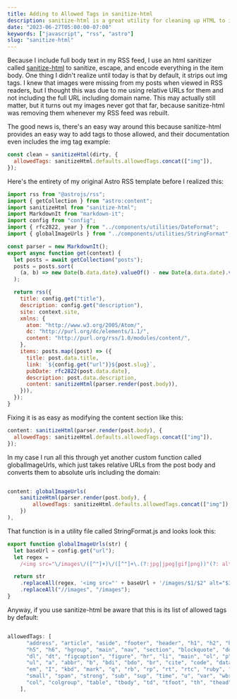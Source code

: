 ```yaml
---
title: Adding to Allowed Tags in sanitize-html
description: sanitize-html is a great utility for cleaning up HTML to include in RSS, among other things, but it has a limited set of allowed tags. Here's how to add to that list.
date: "2023-06-27T05:00:00-07:00"
keywords: ["javascript", "rss", "astro"]
slug: "sanitize-html"
---
```


Because I include full body text in my RSS feed, I use an html sanitizer called [sanitize-html](https://www.npmjs.com/package/sanitize-html) to sanitize, escape, and encode everything in the item body. One thing I didn't realize until today is that by default, it strips out img tags. I knew that images were missing from my posts when viewed in RSS readers, but I thought this was due to me using relative URLs for them and not including the full URL including domain name. This may actually still matter, but it turns out my images never got that far, because sanitize-html was removing them whenever my RSS feed was rebuilt.

The good news is, there's an easy way around this because sanitize-html provides an easy way to add tags to those allowed, and their documentation even includes the img tag example:

```javascript
const clean = sanitizeHtml(dirty, {
  allowedTags: sanitizeHtml.defaults.allowedTags.concat(["img"]),
});
```

Here's the entirety of my original Astro RSS template before I realized this:

```javascript title="src/pages/rss.xml.js"
import rss from "@astrojs/rss";
import { getCollection } from "astro:content";
import sanitizeHtml from "sanitize-html";
import MarkdownIt from "markdown-it";
import config from "config";
import { rfc2822, year } from "../components/utilities/DateFormat";
import { globalImageUrls } from "../components/utilities/StringFormat";

const parser = new MarkdownIt();
export async function get(context) {
  let posts = await getCollection("posts");
  posts = posts.sort(
    (a, b) => new Date(b.data.date).valueOf() - new Date(a.data.date).valueOf()
  );

  return rss({
    title: config.get("title"),
    description: config.get("description"),
    site: context.site,
    xmlns: {
      atom: "http://www.w3.org/2005/Atom/",
      dc: "http://purl.org/dc/elements/1.1/",
      content: "http://purl.org/rss/1.0/modules/content/",
    },
    items: posts.map((post) => ({
      title: post.data.title,
      link: `${config.get("url")}${post.slug}`,
      pubDate: rfc2822(post.data.date),
      description: post.data.description,
      content: sanitizeHtml(parser.render(post.body)),
    })),
  });
}
```

Fixing it is as easy as modifying the content section like this:

```javascript
content: sanitizeHtml(parser.render(post.body), {
  allowedTags: sanitizeHtml.defaults.allowedTags.concat(["img"]),
});
```

In my case I run all this through yet another custom function called globalImageUrls, which just takes relative URLs from the post body and converts them to absolute urls including the domain:

```javascript

content: globalImageUrls(
	sanitizeHtml(parser.render(post.body), {
		allowedTags: sanitizeHtml.defaults.allowedTags.concat(["img"]),
	})
),

```

That function is in a utility file called StringFormat.js and looks look this:

```javascript title="src/components/utilities/StringFormat.js"
export function globalImageUrls(str) {
  let baseUrl = config.get("url");
  let regex =
    /<img src="\/images\/([^"]+)\/([^"]+\.(?:jpg|jpeg|gif|png))"(?: alt="([^"]*)")?\s?\/?>/g;

  return str
    .replaceAll(regex, '<img src="' + baseUrl + '/images/$1/$2" alt="$3" />')
    .replaceAll("//images", "/images");
}
```

Anyway, if you use sanitize-html be aware that this is its list of allowed tags by default:

```javascript

allowedTags: [
      "address", "article", "aside", "footer", "header", "h1", "h2", "h3", "h4",
      "h5", "h6", "hgroup", "main", "nav", "section", "blockquote", "dd", "div",
      "dl", "dt", "figcaption", "figure", "hr", "li", "main", "ol", "p", "pre",
      "ul", "a", "abbr", "b", "bdi", "bdo", "br", "cite", "code", "data", "dfn",
      "em", "I", "kbd", "mark", "q", "rb", "rp", "rt", "rtc", "ruby", "s", "samp",
      "small", "span", "strong", "sub", "sup", "time", "u", "var", "wbr", "caption",
      "col", "colgroup", "table", "tbody", "td", "tfoot", "th", "thead", "tr"
    ],
```
